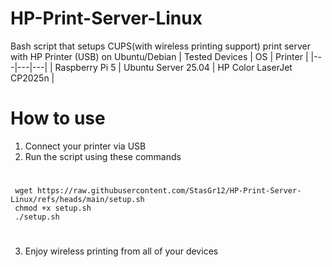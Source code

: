 # HP-Print-Server-Linux
Bash script that setups CUPS(with wireless printing support) print server with HP Printer (USB) on Ubuntu/Debian
| Tested Devices | OS | Printer |
|---|---|---|
| Raspberry Pi 5 | Ubuntu Server 25.04 | HP Color LaserJet CP2025n |

# How to use
1. Connect your printer via USB
2. Run the script using these commands
#
     wget https://raw.githubusercontent.com/StasGr12/HP-Print-Server-Linux/refs/heads/main/setup.sh
     chmod +x setup.sh
     ./setup.sh
#
3. Enjoy wireless printing from all of your devices
